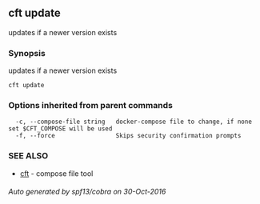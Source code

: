## cft update

updates if a newer version exists

### Synopsis


updates if a newer version exists

```
cft update
```

### Options inherited from parent commands

```
  -c, --compose-file string   docker-compose file to change, if none set $CFT_COMPOSE will be used
  -f, --force                 Skips security confirmation prompts
```

### SEE ALSO
* [cft](cft.md)	 - compose file tool

###### Auto generated by spf13/cobra on 30-Oct-2016
